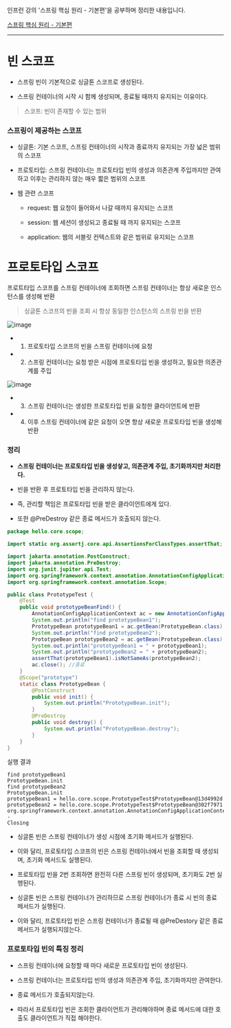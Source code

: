 인프런 강의 '스프링 핵심 원리 - 기본편'을 공부하며 정리한 내용입니다.

[스프링 핵심 원리 - 기본편](https://www.inflearn.com/course/%EC%8A%A4%ED%94%84%EB%A7%81-%ED%95%B5%EC%8B%AC-%EC%9B%90%EB%A6%AC-%EA%B8%B0%EB%B3%B8%ED%8E%B8)

-----

# 빈 스코프

- 스프링 빈이 기본적으로 싱글톤 스코프로 생성된다.

- 스프링 컨테이너의 시작 시 함께 생성되며, 종료될 때까지 유지되는 이유이다.

> 스코프: 빈이 존재할 수 있는 범위

### 스프링이 제공하는 스코프

- 싱글톤: 기본 스코프, 스프링 컨테이너의 시작과 종료까지 유지되는 가장 넓은 범위의 스코프

- 프로토타입: 스프링 컨테이너는 프로토타입 빈의 생성과 의존관계 주입까지만 관여하고 이후는 관리하지 않는 매우 짧은 범위의 스코프

- 웹 관련 스코프

    - request: 웹 요청이 들어와서 나갈 때까지 유지되는 스코프
 
    - session: 웹 세션이 생성되고 종료될 때 까지 유지되는 스코프
 
    - application: 웹의 서블릿 컨텍스트와 같은 범위로 유지되는 스코프
 
# 프로토타입 스코프

프로트타입 스코프를 스프링 컨테이너에 조회하면 스프링 컨테이너는 항상 새로운 인스턴스를 생성해 반환

> 싱글톤 스코프의 빈을 조회 시 항상 동일한 인스턴스의 스프링 빈을 반환

![image](https://github.com/user-attachments/assets/50aa0804-678b-4ed0-a145-4dd1d493bbd3)

- 1. 프로토타입 스코프의 빈을 스프링 컨테이너에 요청
 
- 2. 스프링 컨테이너는 요청 받은 시점에 프로토타입 빈을 생성하고, 필요한 의존관계를 주입

![image](https://github.com/user-attachments/assets/b4c8ac0c-4bce-4dea-b1ad-4df58c3b28f9)

- 3. 스프링 컨테이너는 생성한 프로토타입 빈을 요청한 클라이언트에 반환

- 4. 이후 스프링 컨테이너에 같은 요청이 오면 항상 새로운 프로토타입 빈을 생성해 반환

### 정리

- **스프링 컨테이너는 프로토타입 빈을 생성샇고, 의존관계 주입, 초기화까지만 처리한다.**

- 빈을 반환 후 프로토타입 빈을 관리하지 않는다.

- 즉, 관리할 책임은 프로토타입 빈을 받은 클라이언트에게 있다.

- 또한 @PreDestroy 같은 종료 메서드가 호출되지 않는다.

```JAVA
package hello.core.scope;

import static org.assertj.core.api.AssertionsForClassTypes.assertThat;

import jakarta.annotation.PostConstruct;
import jakarta.annotation.PreDestroy;
import org.junit.jupiter.api.Test;
import org.springframework.context.annotation.AnnotationConfigApplicationContext;
import org.springframework.context.annotation.Scope;

public class PrototypeTest {
    @Test
    public void prototypeBeanFind() {
        AnnotationConfigApplicationContext ac = new AnnotationConfigApplicationContext(PrototypeBean.class);
        System.out.println("find prototypeBean1");
        PrototypeBean prototypeBean1 = ac.getBean(PrototypeBean.class);
        System.out.println("find prototypeBean2");
        PrototypeBean prototypeBean2 = ac.getBean(PrototypeBean.class);
        System.out.println("prototypeBean1 = " + prototypeBean1);
        System.out.println("prototypeBean2 = " + prototypeBean2);
        assertThat(prototypeBean1).isNotSameAs(prototypeBean2);
        ac.close(); //종료
    }
    @Scope("prototype")
    static class PrototypeBean {
        @PostConstruct
        public void init() {
            System.out.println("PrototypeBean.init");
        }
        @PreDestroy
        public void destroy() {
            System.out.println("PrototypeBean.destroy");
        }
    }
}

```

실행 결과
```
find prototypeBean1
PrototypeBean.init
find prototypeBean2
PrototypeBean.init
prototypeBean1 = hello.core.scope.PrototypeTest$PrototypeBean@13d4992d
prototypeBean2 = hello.core.scope.PrototypeTest$PrototypeBean@302f7971
org.springframework.context.annotation.AnnotationConfigApplicationContext -
Closing
```

- 싱글톤 빈은 스프링 컨테이너가 생성 시점에 초기화 메서드가 실행된다.

- 이와 달리, 프로토타입 스코프의 빈은 스프링 컨테이너에서 빈을 조회할 때 생성되며, 초기화 메서드도 실행된다.

- 프로토타입 빈을 2번 조회하면 완전히 다른 스프링 빈이 생성되며, 초기화도 2번 실행된다.

- 싱글톤 빈은 스프링 컨테이너가 관리하므로 스프링 컨테이너가 종료 시 빈의 종료 메서드가 실행된다.

- 이와 달리, 프로토타입 빈은 스프링 컨테이너가 종료될 때 @PreDestory 같은 종료 메서드가 실행되지않는다.

### 프로토타입 빈의 특징 정리

- 스프링 컨테이너에 요청할 때 마다 새로운 프로토타입 빈이 생성된다.

- 스프링 컨테이너는 프로토타입 빈의 생성과 의존관계 주입, 초기화까지만 관여한다.

- 종료 메서드가 호출되지않는다.

- 따라서 프로토타입 빈은 조회한 클라이언트가 관리해야하며 종료 메서드에 대한 호출도 클라이언트가 직접 해야한다.
